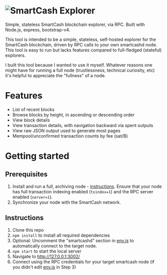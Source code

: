 # ![SmartCash Explorer](https://i.imgur.com/aR4rd5l.png?1)

Simple, stateless SmartCash blockchain explorer, via RPC. Built with Node.js, express, bootstrap-v4.

This tool is intended to be a simple, stateless, self-hosted explorer for the SmartCash blockchain, driven by RPC calls to your own smartcashd node. This tool is easy to run but lacks features compared to full-fledged (stateful) explorers.

I built this tool because I wanted to use it myself. Whatever reasons one might have for running a full node (trustlessness, technical curiosity, etc) it's helpful to appreciate the "fullness" of a node.

# Features

* List of recent blocks
* Browse blocks by height, in ascending or descending order
* View block details
* View transaction details, with navigation backward via spent outputs
* View raw JSON output used to generate most pages
* Mempool/unconfirmed transaction counts by fee (sat/B)

# Getting started

## Prerequisites

1. Install and run a full, archiving node - [instructions](https://smartcash.cc/wallets). Ensure that your node has full transaction indexing enabled (`txindex=1`) and the RPC server enabled (`server=1`).
2. Synchronize your node with the SmartCash network.

## Instructions

1. Clone this repo
2. `npm install` to install all required dependencies
3. Optional: Uncomment the "smartcashd" section in [env.js](app/env.js) to automatically connect to the target node.
4. `npm start` to start the local server
5. Navigate to http://127.0.0.1:3002/
6. Connect using the RPC credentials for your target smartcash node (if you didn't edit [env.js](app/env.js) in Step 3)


